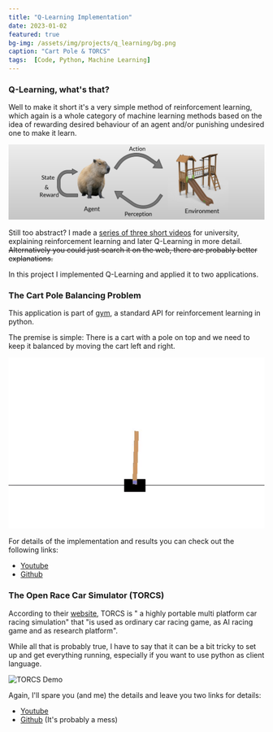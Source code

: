 ```yaml
---
title: "Q-Learning Implementation"
date: 2023-01-02
featured: true
bg-img: /assets/img/projects/q_learning/bg.png
caption: "Cart Pole & TORCS"
tags:  [Code, Python, Machine Learning]
---
```


### Q-Learning, what's that?

Well to make it short it's a very simple method of reinforcement learning, which again is a whole category of machine learning methods based on the idea of rewarding desired behaviour of an agent and/or punishing undesired one to make it learn.

![Reinforcement Learning](/assets/img/projects/q_learning/bg.png)

Still too abstract? I made a [series of three short videos](https://youtube.com/playlist?list=PLQjdzNIQ02PC2lrqGmNFA2jpRazE82PM7) for university, explaining reinforcement learning and later Q-Learning in more detail. ~~Alternatively you could just search it on the web, there are probably better explanations.~~

In this project I implemented Q-Learning and applied it to two applications.

### The Cart Pole Balancing Problem 

This application is part of [gym](https://www.gymlibrary.dev/), a standard API for reinforcement learning in python.

The premise is simple: There is a cart with a pole on top and we need to keep it balanced by moving the cart left and right.

![Cart Pole Demo](/assets/img/projects/q_learning/cart-pole.gif)

For details of the implementation and results you can check out the following links:
- [Youtube](https://youtu.be/-htcoaKumxc) 
- [Github](https://github.com/loloman333/Cart-Pole-Q-Learning)

### The Open Race Car Simulator (TORCS)

According to their [website](https://torcs.sourceforge.net/), TORCS is " a highly portable multi platform car racing simulation" that "is used as ordinary car racing game, as AI racing game and as research platform".

While all that is probably true, I have to say that it can be a bit tricky to set up and get everything running, especially if you want to use python as client language.

![TORCS Demo](/assets/img/projects/q_learning/torcs.gif)

Again, I'll spare you (and me) the details and leave you two links for details:
- [Youtube](https://youtu.be/tN3eY_rLinA) 
- [Github](https://github.com/loloman333/TORCS-Q-Learning) (It's probably a mess)
